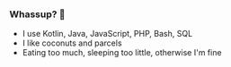 ### Whassup? 🐙
- I use Kotlin, Java, JavaScript, PHP, Bash, SQL
- I like coconuts and parcels
- Eating too much, sleeping too little, otherwise I'm fine

<!--
**cheppsn/cheppsn** is a ✨ _special_ ✨ repository because its `README.md` (this file) appears on your GitHub profile.

Here are some ideas to get you started:

- 🔭 I’m currently working on ...
- 🌱 I’m currently learning ...
- 👯 I’m looking to collaborate on ...
- 🤔 I’m looking for help with ...
- 💬 Ask me about ...
- 📫 How to reach me: ...
- 😄 Pronouns: ...
- ⚡ Fun fact: ...
-->
